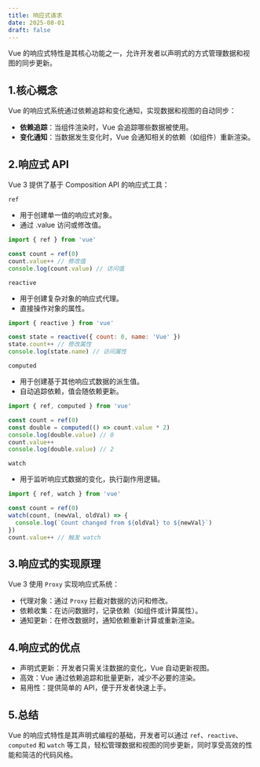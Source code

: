 ```yaml
---
title: 响应式请求
date: 2025-08-01
draft: false
---
```


Vue 的响应式特性是其核心功能之一，允许开发者以声明式的方式管理数据和视图的同步更新。

## 1.核心概念
Vue 的响应式系统通过依赖追踪和变化通知，实现数据和视图的自动同步：

- **依赖追踪**：当组件渲染时，Vue 会追踪哪些数据被使用。
- **变化通知**：当数据发生变化时，Vue 会通知相关的依赖（如组件）重新渲染。

## 2.响应式 API
Vue 3 提供了基于 Composition API 的响应式工具：

`ref`
- 用于创建单一值的响应式对象。
- 通过 .value 访问或修改值。
```javascript
import { ref } from 'vue'

const count = ref(0)
count.value++ // 修改值
console.log(count.value) // 访问值
```

`reactive`
- 用于创建复杂对象的响应式代理。
- 直接操作对象的属性。
```javascript
import { reactive } from 'vue'

const state = reactive({ count: 0, name: 'Vue' })
state.count++ // 修改属性
console.log(state.name) // 访问属性
```

`computed`
- 用于创建基于其他响应式数据的派生值。
- 自动追踪依赖，值会随依赖更新。
```javascript
import { ref, computed } from 'vue'

const count = ref(0)
const double = computed(() => count.value * 2)
console.log(double.value) // 0
count.value++
console.log(double.value) // 2
```

`watch`
- 用于监听响应式数据的变化，执行副作用逻辑。
```javascript
import { ref, watch } from 'vue'

const count = ref(0)
watch(count, (newVal, oldVal) => {
  console.log(`Count changed from ${oldVal} to ${newVal}`)
})
count.value++ // 触发 watch
```

## 3.响应式的实现原理
Vue 3 使用 `Proxy` 实现响应式系统：

- 代理对象：通过 `Proxy` 拦截对数据的访问和修改。
- 依赖收集：在访问数据时，记录依赖（如组件或计算属性）。
- 通知更新：在修改数据时，通知依赖重新计算或重新渲染。

## 4.响应式的优点
- 声明式更新：开发者只需关注数据的变化，Vue 自动更新视图。
- 高效：Vue 通过依赖追踪和批量更新，减少不必要的渲染。
- 易用性：提供简单的 API，便于开发者快速上手。

## 5.总结
Vue 的响应式特性是其声明式编程的基础，开发者可以通过 `ref`、`reactive`、`computed` 和 `watch` 等工具，轻松管理数据和视图的同步更新，同时享受高效的性能和简洁的代码风格。